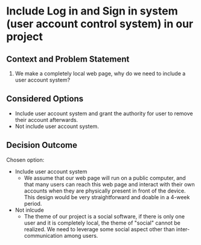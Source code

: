 # Include Log in and Sign in system (user account control system) in our project

## Context and Problem Statement

1. We make a completely local web page, why do we need to include a user account system?

## Considered Options

- Include user account system and grant the authority for user to remove their account afterwards.
- Not include user account system.

## Decision Outcome

Chosen option: 
- Include user account system 
  - We assume that our web page will run on a public computer, and that many users can reach this web page and interact with their own accounts when they are physically present in front of the device. This design would be very straightforward and doable in a 4-week period.
- Not inlcude
  - The theme of our project is a social software, if there is only one user and it is completely local, the theme of "social" cannot be realized. We need to leverage some social aspect other than inter-communication among users.
